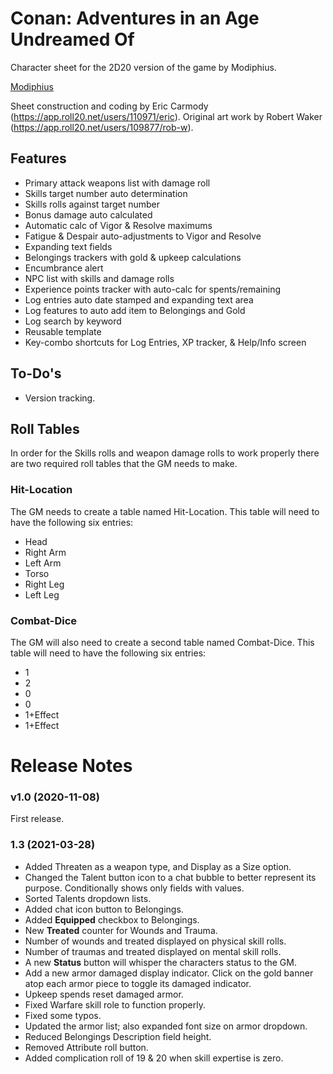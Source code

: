 #  Conan: Adventures in an Age Undreamed Of
Character sheet for the 2D20 version of the game by Modiphius.  

[Modiphius](https://www.modiphius.net/collections/conan)

Sheet construction and coding by Eric Carmody (https://app.roll20.net/users/110971/eric). Original art work by Robert Waker (https://app.roll20.net/users/109877/rob-w).

## Features
- Primary attack weapons list with damage roll
- Skills target number auto determination
- Skills rolls against target number
- Bonus damage auto calculated
- Automatic calc of Vigor & Resolve maximums
- Fatigue & Despair auto-adjustments to Vigor and Resolve
- Expanding text fields
- Belongings trackers with gold & upkeep calculations
- Encumbrance alert
- NPC list with skills and damage rolls
- Experience points tracker with auto-calc for spents/remaining
- Log entries auto date stamped and expanding text area
- Log features to auto add item to Belongings and Gold
- Log search by keyword
- Reusable template
- Key-combo shortcuts for Log Entries, XP tracker, & Help/Info screen

## To-Do's
- Version tracking.

## Roll Tables
In order for the Skills rolls and weapon damage rolls to work properly there are two required roll tables that the GM needs to make.
### Hit-Location
The GM needs to create a table named Hit-Location.  This table will need to have the following six entries:

- Head
- Right Arm
- Left Arm
- Torso
- Right Leg
- Left Leg

### Combat-Dice
The GM will also need to create a second table named Combat-Dice.  This table will need to have the following six entries:

- 1
- 2
- 0
- 0
- 1+Effect
- 1+Effect

# Release Notes

### v1.0 (2020-11-08)
First release.
### 1.3 (2021-03-28)
- Added Threaten as a weapon type, and Display as a Size option.
- Changed the Talent button icon to a chat bubble to better represent its purpose. Conditionally shows only fields with values.
- Sorted Talents dropdown lists.
- Added chat icon button to Belongings.
- Added **Equipped** checkbox to Belongings.
- New **Treated** counter for Wounds and Trauma.
- Number of wounds and treated displayed on physical skill rolls.
- Number of traumas and treated displayed on mental skill rolls.
- A new **Status** button will whisper the characters status to the GM.
- Add a new armor damaged display indicator.  Click on the gold banner atop each armor piece to toggle its damaged indicator.
- Upkeep spends reset damaged armor.
- Fixed Warfare skill role to function properly.
- Fixed some typos.
- Updated the armor list; also expanded font size on armor dropdown.
- Reduced Belongings Description field height.
- Removed Attribute roll button.
- Added complication roll of 19 & 20 when skill expertise is zero.
